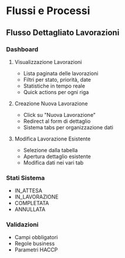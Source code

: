 # Flussi e Processi

## Flusso Dettagliato Lavorazioni

### Dashboard
1. Visualizzazione Lavorazioni
   - Lista paginata delle lavorazioni
   - Filtri per stato, priorità, date
   - Statistiche in tempo reale
   - Quick actions per ogni riga

2. Creazione Nuova Lavorazione
   - Click su "Nuova Lavorazione"
   - Redirect al form di dettaglio
   - Sistema tabs per organizzazione dati

3. Modifica Lavorazione Esistente
   - Selezione dalla tabella
   - Apertura dettaglio esistente
   - Modifica dati nei vari tab

### Stati Sistema
- IN_ATTESA
- IN_LAVORAZIONE
- COMPLETATA
- ANNULLATA

### Validazioni
- Campi obbligatori
- Regole business
- Parametri HACCP
